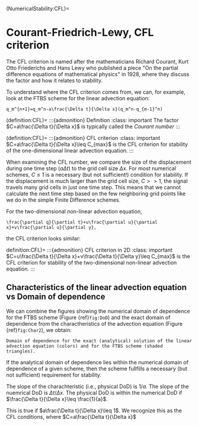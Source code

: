 (NumericalStability:CFL)=
# Courant-Friedrich-Lewy, CFL criterion

The CFL criterion is named after the mathematicians Richard Courant, Kurt Otto Friederichs and Hans Lewy who published a piece "On the partial difference equations of mathematical physics" in 1928, where they discuss the factor and how it relates to stability. 

To understand where the CFL criterion comes from, we can, for example, look at the FTBS scheme for the linear advection equation:

```{math}
q_m^{n+1}=q_m^n-a\frac{\Delta t}{\Delta x}(q_m^n-q_{m-1}^n)
```

(definition:CFL)=
:::{admonition} Definition
:class: important
The factor $C=a\frac{\Delta t}{\Delta x}$ is typically called the *Courant number* 
:::

(definition:CFL)=
:::{admonition} CFL criterion
:class: important
$C=a\frac{\Delta t}{\Delta x}\leq C_{max}$ is the CFL criterion for stability of the one-dimensional linear advection equation.
:::


When examining the CFL number, we compare  the size of the displacement during one time step ($a\Delta t$) to the grid cell size $\Delta x$. For most numerical schemes, $C\leq 1$ is a necessary (but not sufficient!) condition for stability. If the displacement is much larger than the grid cell size, $C>>1$, the signal travels many grid cells in just one time step. This means that we cannot calculate the next time step based on the few neighboring grid points like we do in the simple Finite Difference schemes. 

For the two-dimensional non-linear advection equation,
```{math}
\frac{\partial q}{\partial t}+u\frac{\partial u}{\partial x}+v\frac{\partial u}{\partial y},
```

the CFL criterion looks similar:

definition:CFL)=
:::{admonition} CFL criterion in 2D
:class: important
$C=u\frac{\Delta t}{\Delta x}+v\frac{\Delta t}{\Delta y}\leq C_{max}$ is the CFL criterion for stability of the two-dimensional non-linear advection equation.
:::

## Characteristics of the linear advection equation vs Domain of dependence

We can combine the figures showing the numerical domain of dependence for the FTBS scheme (Figure {ref}`fig:DoD`) and the exact domain of dependence from the charactheristics of the advection equation (Figure {ref}`fig:Char2`), we obtain:

```{figure} ../Figures/Lin_adv_charachteristic_3.png
Domain of dependence for the exact (analytical) solution of the linear advection equation (colors) and for the FTBS scheme (shaded triangles).
```

If the analytical domain of dependence lies within the numerical domain of dependence of a given scheme, then the scheme fullfills a necessary (but not sufficient) requirement for stability. 

The slope of the charachteristic (i.e., physical DoD) is $1/a$. The slope of the nuemrical DoD is $\Delta t/\Delta x$. The physical DoD is within the numerical DoD if $\frac{\Delta t}{\Delta x}\leq \frac{1}{a}$.

This is true if  $a\frac{\Delta t}{\Delta x}\leq 1$. We recognize this as the CFL conditions, where $C=a\frac{\Delta t}{\Delta x}$




